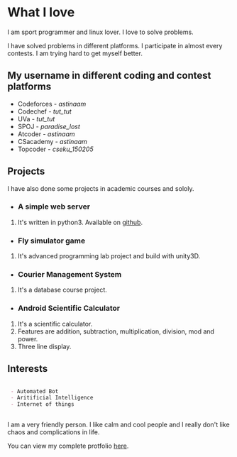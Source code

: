 # What I love

I am sport programmer and linux lover. I love to solve problems.

I have solved problems in different platforms. I participate in almost every contests. I am trying hard to get myself better.

## My username in different coding and contest platforms
 
 - Codeforces - _astinaam_
 - Codechef   - _tut_tut_
 - UVa        - _tut_tut_
 - SPOJ       - _paradise_lost_
 - Atcoder    - _astinaam_
 - CSacademy  - _astinaam_
 - Topcoder   - _cseku_150205_
 
## Projects

I have also done some projects in academic courses and sololy.

* ### A simple web server
1. It's written in python3. Available on [github](https://github.com/astinaam/Server).

* ### Fly simulator game
1. It's advanced programming lab project and build with unity3D.

* ### Courier Management System
1. It's a database course project.

* ### Android Scientific Calculator
1. It's a scientific calculator.
2. Features are addition, subtraction, multiplication, division, mod and power.
3. Three line display.
 

## Interests

```markdown

 - Automated Bot
 - Aritificial Intelligence
 - Internet of things
 
```

I am a very friendly person. I like calm and cool people and I really don't like chaos and complications in life.

You can view my complete protfolio [here](portfolioofmahmud.herokuapp.com).
